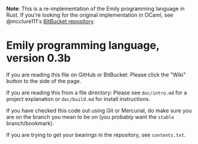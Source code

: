 **Note**: This is a re-implementation of the Emily programming language in Rust. If you're looking for the original implementation in OCaml, see @mcclure111's [BitBucket repository](https://bitbucket.org/runhello/emily/src).

# Emily programming language, version 0.3b

If you are reading this file on GitHub or BitBucket: Please click the "Wiki" button to the side of the page.

If you are reading this from a file directory: Please see `doc/intro.md` for a project explanation or `doc/build.md` for install instructions.

If you have checked this code out using Git or Mercurial, do make sure you are on the branch you mean to be on (you probably want the `stable` branch/bookmark).

If you are trying to get your bearings in the repository, see `contents.txt`.
